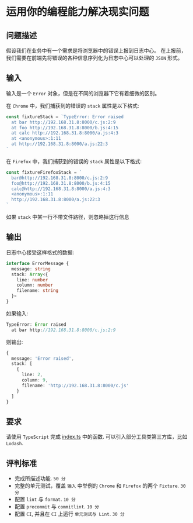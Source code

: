 # 运用你的编程能力解决现实问题

## 问题描述
假设我们在业务中有一个需求是将浏览器中的错误上报到日志中心。
在上报前，我们需要在前端先将错误的各种信息序列化为日志中心可以处理的 `JSON` 形式。

## 输入
输入是一个 `Error` 对象，但是在不同的浏览器下它有着细微的区别。

在 `Chrome` 中，我们捕获到的错误的 `stack` 属性是以下格式:

```js
const fixtureStack = `TypeError: Error raised
  at bar http://192.168.31.8:8000/c.js:2:9
  at foo http://192.168.31.8:8000/b.js:4:15
  at calc http://192.168.31.8:8000/a.js:4:3
  at <anonymous>:1:11
  at http://192.168.31.8:8000/a.js:22:3
`
```

在 `Firefox` 中，我们捕获到的错误的 `stack` 属性是以下格式:

```js
const fixtureFirefoxStack = `
  bar@http://192.168.31.8:8000/c.js:2:9
  foo@http://192.168.31.8:8000/b.js:4:15
  calc@http://192.168.31.8:8000/a.js:4:3
  <anonymous>:1:11
  http://192.168.31.8:8000/a.js:22:3
`
```

如果 `stack` 中某一行不带文件路径，则忽略掉这行信息

## 输出
日志中心接受这样格式的数据:

```ts
interface ErrorMessage {
  message: string
  stack: Array<{
    line: number
    column: number
    filename: string
  }>
}
```

如果输入:
```ts
TypeError: Error raised
  at bar http://192.168.31.8:8000/c.js:2:9
```

则输出:

```ts
{
  message: 'Error raised',
  stack: [
    {
      line: 2,
      column: 9,
      filename: 'http://192.168.31.8:8000/c.js'
    }
  ]
}
```

## 要求
请使用 `TypeScript` 完成 [index.ts](./foundations-zh/src/index.ts) 中的函数.
可以引入部分工具类第三方库，比如 `Lodash`.

## 评判标准

- 完成所描述功能. `50 分`
- 完整的单元测试，覆盖 `输入` 中举例的 `Chrome` 和 `Firefox` 的两个 `Fixture`. `30 分`
- 配置 `lint` 与 `format`. `10 分`
- 配置 `precommit` 与 `commitlint`. `10 分`
- 配置 `CI`, 并且在 `CI` 上运行 `单元测试与 Lint`. `30 分`
